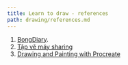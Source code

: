 ```yaml
---
title: Learn to draw - references
path: drawing/references.md
---
```


1. [BongDiary](https://bongsdiary.com/2019/01/12/tu-hoc-ve-cho-nguoi-moi-bat-dau/).
2. [Tập vẽ máy sharing](https://www.facebook.com/groups/205063979960603/permalink/298958670571133/)
3. [Drawing and Painting with Procreate](https://drive.google.com/drive/folders/1H7jRqfgQs14LNyg5QDDA1nzXiGd6kTs6?fbclid=IwAR1EZ4M8zg7YU8CAaHlVzmwsJzZGcSo74fMZ0zhs83oul9F1FcBPYsf3Qbc)